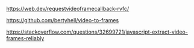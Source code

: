 https://web.dev/requestvideoframecallback-rvfc/


https://github.com/bertyhell/video-to-frames


https://stackoverflow.com/questions/32699721/javascript-extract-video-frames-reliably